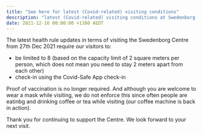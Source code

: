 ```yaml
---
title: "See here for latest (Covid-related) visiting conditions"
description: "latest (Covid-related) visiting conditions at Swedenborg Centre"
date: 2021-12-16 00:00:00 +1100 AEDT
---
```


The latest health rule updates in terms of visiting the Swedenborg Centre from 27th Dec 2021 require our visitors to:

- be limited to 8 (based on the capacity limit of 2 square meters per person, which does not mean you need to stay 2 meters apart from each other)
- check-in using the Covid-Safe App check-in

Proof of vaccination is no longer required.
And although you are welcome to wear a mask while visiting, we do not enforce this since often people are eatinbg and drinking coffee or tea while visiting (our coffee machine is back in action).

Thank you for continuing to support the Centre. We look forward to your next visit.